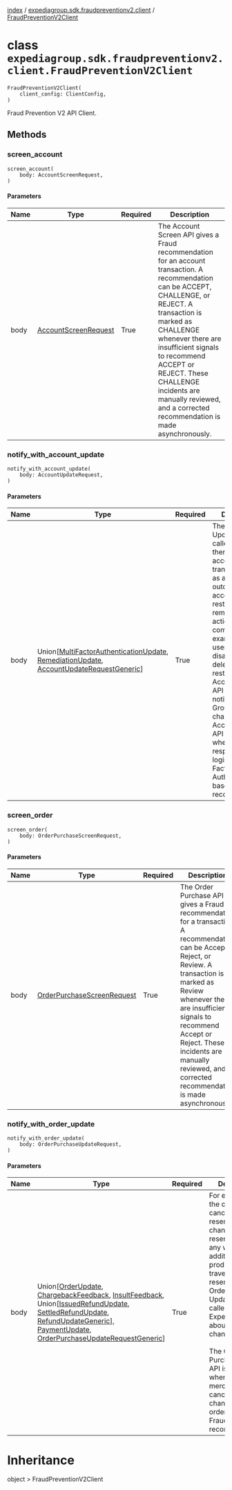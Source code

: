 [index](index.md) /
[expediagroup.sdk.fraudpreventionv2.client](expediagroup.sdk.fraudpreventionv2.client.md)
/ [FraudPreventionV2Client](FraudPreventionV2Client.md)

# class `expediagroup.sdk.fraudpreventionv2.client.FraudPreventionV2Client`

```
FraudPreventionV2Client(
    client_config: ClientConfig,
)
```

Fraud Prevention V2 API Client.

## Methods

### screen_account

```
screen_account(
    body: AccountScreenRequest,
)
```

#### Parameters

| Name | Type                                            | Required | Description                                                                                                                                                                                                                                                                                                                                               |
| ---- | ----------------------------------------------- | -------- | --------------------------------------------------------------------------------------------------------------------------------------------------------------------------------------------------------------------------------------------------------------------------------------------------------------------------------------------------------- |
| body | [AccountScreenRequest](AccountScreenRequest.md) | True     | The Account Screen API gives a Fraud recommendation for an account transaction. A recommendation can be ACCEPT, CHALLENGE, or REJECT. A transaction is marked as CHALLENGE whenever there are insufficient signals to recommend ACCEPT or REJECT. These CHALLENGE incidents are manually reviewed, and a corrected recommendation is made asynchronously. |

### notify_with_account_update

```
notify_with_account_update(
    body: AccountUpdateRequest,
)
```

#### Parameters

| Name | Type                                                                                                                                                                                     | Required | Description                                                                                                                                                                                                                                                                                                                                                                                                                                          |
| ---- | ---------------------------------------------------------------------------------------------------------------------------------------------------------------------------------------- | -------- | ---------------------------------------------------------------------------------------------------------------------------------------------------------------------------------------------------------------------------------------------------------------------------------------------------------------------------------------------------------------------------------------------------------------------------------------------------- |
| body | Union\[[MultiFactorAuthenticationUpdate](MultiFactorAuthenticationUpdate.md), [RemediationUpdate](RemediationUpdate.md), [AccountUpdateRequestGeneric](AccountUpdateRequestGeneric.md)\] | True     | The Account Update API is called when there is an account lifecycle transition such as a challenge outcome, account restoration, or remediation action completion. For example, if a user’s account is disabled, deleted, or restored, the Account Update API is called to notify Expedia Group about the change. The Account Update API is also called when a user responds to a login Multi-Factor Authentication based on a Fraud recommendation. |

### screen_order

```
screen_order(
    body: OrderPurchaseScreenRequest,
)
```

#### Parameters

| Name | Type                                                        | Required | Description                                                                                                                                                                                                                                                                                                                      |
| ---- | ----------------------------------------------------------- | -------- | -------------------------------------------------------------------------------------------------------------------------------------------------------------------------------------------------------------------------------------------------------------------------------------------------------------------------------- |
| body | [OrderPurchaseScreenRequest](OrderPurchaseScreenRequest.md) | True     | The Order Purchase API gives a Fraud recommendation for a transaction. A recommendation can be Accept, Reject, or Review. A transaction is marked as Review whenever there are insufficient signals to recommend Accept or Reject. These incidents are manually reviewed, and a corrected recommendation is made asynchronously. |

### notify_with_order_update

```
notify_with_order_update(
    body: OrderPurchaseUpdateRequest,
)
```

#### Parameters

| Name | Type                                                                                                                                                                                                                                                                                                                                                                                       | Required | Description                                                                                                                                                                                                                                                                                                                                                               |
| ---- | ------------------------------------------------------------------------------------------------------------------------------------------------------------------------------------------------------------------------------------------------------------------------------------------------------------------------------------------------------------------------------------------ | -------- | ------------------------------------------------------------------------------------------------------------------------------------------------------------------------------------------------------------------------------------------------------------------------------------------------------------------------------------------------------------------------- |
| body | Union\[[OrderUpdate](OrderUpdate.md), [ChargebackFeedback](ChargebackFeedback.md), [InsultFeedback](InsultFeedback.md), Union\[[IssuedRefundUpdate](IssuedRefundUpdate.md), [SettledRefundUpdate](SettledRefundUpdate.md), [RefundUpdateGeneric](RefundUpdateGeneric.md)\], [PaymentUpdate](PaymentUpdate.md), [OrderPurchaseUpdateRequestGeneric](OrderPurchaseUpdateRequestGeneric.md)\] | True     | For example, if the customer cancels the reservation, changes reservation in any way, or adds additional products or travelers to the reservation, the Order Purchase Update API is called to notify Expedia Group about the change.<br/><br/>The Order Purchase Update API is also called when the merchant cancels or changes an order based on a Fraud recommendation. |

# Inheritance

object > FraudPreventionV2Client
